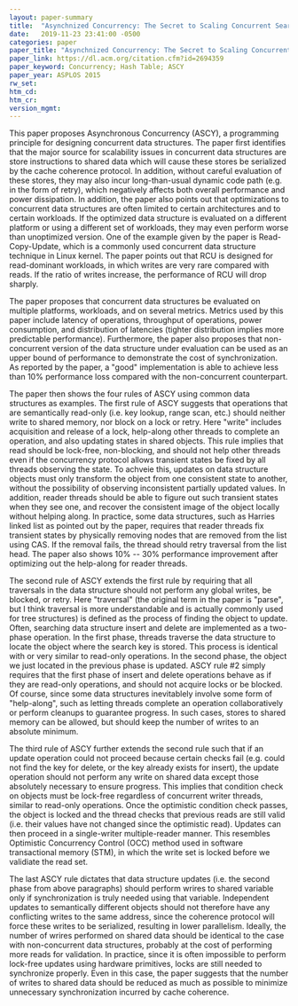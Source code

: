 ```yaml
---
layout: paper-summary
title:  "Asynchnized Concurrency: The Secret to Scaling Concurrent Search Data Structures"
date:   2019-11-23 23:41:00 -0500
categories: paper
paper_title: "Asynchnized Concurrency: The Secret to Scaling Concurrent Search Data Structures"
paper_link: https://dl.acm.org/citation.cfm?id=2694359
paper_keyword: Concurrency; Hash Table; ASCY
paper_year: ASPLOS 2015
rw_set:
htm_cd:
htm_cr:
version_mgmt:
---
```


This paper proposes Asynchronous Concurrency (ASCY), a programming principle for designing concurrent data structures.
The paper first identifies that the major source for scalability issues in concurrent data structures are store instructions
to shared data which will cause these stores be serialized by the cache coherence protocol. In addition, without careful
evaluation of these stores, they may also incur long-than-usual dynamic code path (e.g. in the form of retry), which 
negatively affects both overall performance and power dissipation. In addition, the paper also points out that optimizations
to concurrent data structures are often limited to certain architectures and to certain workloads. If the optimized
data structure is evaluated on a different platform or using a different set of workloads, they may even perform worse
than unoptimized version. One of the example given by the paper is Read-Copy-Update, which is a commonly used concurrent
data structure technique in Linux kernel. The paper points out that RCU is designed for read-dominant workloads, in which
writes are very rare compared with reads. If the ratio of writes increase, the performance of RCU will drop sharply.

The paper proposes that concurrent data structures be evaluated on multiple platforms, workloads, and on several
metrics. Metrics used by this paper include latency of operations, throughput of operations, power consumption, and 
distribution of latencies (tighter distribution implies more predictable performance). Furthermore, the paper also proposes
that non-concurrent version of the data structure under evaluation can be used as an upper bound of performance to
demonstrate the cost of synchronization. As reported by the paper, a "good" implementation is able to achieve less than
10% performance loss compared with the non-concurrent counterpart. 

The paper then shows the four rules of ASCY using common data structures as examples. The first rule of ASCY suggests that
operations that are semantically read-only (i.e. key lookup, range scan, etc.) should neither write to shared memory, nor
block on a lock or retry. Here "write" includes acquisition and release of a lock, help-along other threads to complete 
an operation, and also updating states in shared objects. This rule implies that read should be lock-free, non-blocking,
and should not help other threads even if the concurrency protocol allows transient states be fixed by all threads 
observing the state. To achveie this, updates on data structure objects must only transform the object from one consistent 
state to another, without the possibility of observing inconsistent partially updated values. In addition, reader threads
should be able to figure out such transient states when they see one, and recover the consistent image of the object locally
without helping along. In practice, some data structures, such as Harries linked list as pointed out by the paper, requires
that reader threads fix transient states by physically removing nodes that are removed from the list using CAS. If the removal
fails, the thread should retry traversal from the list head. The paper also shows 10% -- 30% performance improvement after 
optimizing out the help-along for reader threads. 

The second rule of ASCY extends the first rule by requiring that all traversals in the data structure should not perform
any global writes, be blocked, or retry. Here "traversal" (the original term in the paper is "parse", but I think traversal
is more understandable and is actually commonly used for tree structures) is defined as the process of finding the object
to update. Often, searching data structure insert and delete are implemented as a two-phase operation. In the first phase,
threads traverse the data structure to locate the object where the search key is stored. This process is identical with or 
very similar to read-only operations. In the second phase, the object we just located in the previous phase is updated. 
ASCY rule #2 simply requires that the first phase of insert and delete operations behave as if they are read-only operations,
and should not acquire locks or be blocked. Of course, since some data structures inevitablely involve some form of "help-along",
such as letting threads complete an operation collaboratively or perform cleanups to guarantee progress. In such cases,
stores to shared memory can be allowed, but should keep the number of writes to an absolute minimum.

The third rule of ASCY further extends the second rule such that if an update operation could not proceed because certain
checks fail (e.g. could not find the key for delete, or the key already exists for insert), the update operation should
not perform any write on shared data except those absolutely necessary to ensure progress. This implies that condition
check on objects must be lock-free regardless of concurrent writer threads, similar to read-only operations. Once the 
optimistic condition check passes, the object is locked and the thread checks that previous reads are still valid
(i.e. their values have not changed since the optimistic read). Updates can then proceed in a single-writer multiple-reader
manner. This resembles Optimistic Concurrency Control (OCC) method used in software transactional memory (STM),
in which the write set is locked before we validiate the read set.

The last ASCY rule dictates that data structure updates (i.e. the second phase from above paragraphs) should perform
wrires to shared variable only if synchronization is truly needed using that variable. Independent updates to semantically
different objects should not therefore have any conflicting writes to the same address, since the coherence protocol
will force these writes to be serialized, resulting in lower parallelism. Ideally, the number of wrires performed on
shared data should be identical to the case with non-concurrent data structures, probably at the cost of performing more 
reads for validation. In practice, since it is often impossible to perform lock-free updates using hardware primitives,
locks are still needed to synchronize properly. Even in this case, the paper suggests that the number of writes to
shared data should be reduced as much as possible to minimize unnecessary synchronization incurred by cache coherence. 
